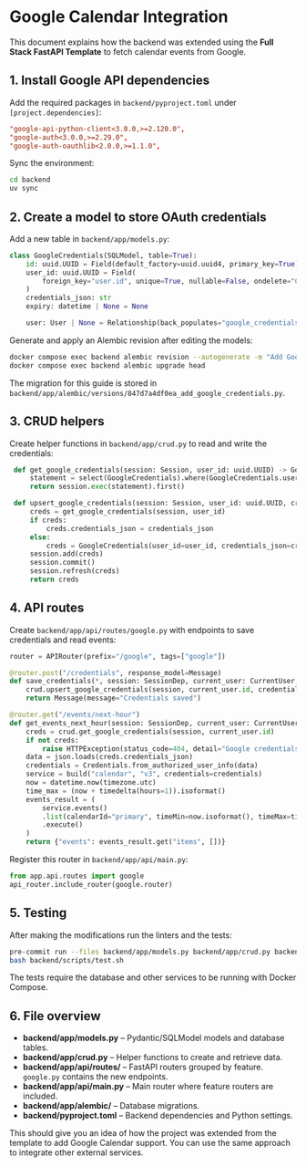 # Google Calendar Integration

This document explains how the backend was extended using the **Full Stack FastAPI Template** to fetch calendar events from Google.

## 1. Install Google API dependencies

Add the required packages in `backend/pyproject.toml` under `[project.dependencies]`:

```toml
"google-api-python-client<3.0.0,>=2.120.0",
"google-auth<3.0.0,>=2.29.0",
"google-auth-oauthlib<2.0.0,>=1.1.0",
```

Sync the environment:

```bash
cd backend
uv sync
```

## 2. Create a model to store OAuth credentials

Add a new table in `backend/app/models.py`:

```python
class GoogleCredentials(SQLModel, table=True):
    id: uuid.UUID = Field(default_factory=uuid.uuid4, primary_key=True)
    user_id: uuid.UUID = Field(
        foreign_key="user.id", unique=True, nullable=False, ondelete="CASCADE"
    )
    credentials_json: str
    expiry: datetime | None = None

    user: User | None = Relationship(back_populates="google_credentials")
```

Generate and apply an Alembic revision after editing the models:

```bash
docker compose exec backend alembic revision --autogenerate -m "Add Google credentials"
docker compose exec backend alembic upgrade head
```

The migration for this guide is stored in `backend/app/alembic/versions/847d7a4df0ea_add_google_credentials.py`.

## 3. CRUD helpers

Create helper functions in `backend/app/crud.py` to read and write the credentials:

```python
 def get_google_credentials(session: Session, user_id: uuid.UUID) -> GoogleCredentials | None:
     statement = select(GoogleCredentials).where(GoogleCredentials.user_id == user_id)
     return session.exec(statement).first()

 def upsert_google_credentials(session: Session, user_id: uuid.UUID, credentials_json: str) -> GoogleCredentials:
     creds = get_google_credentials(session, user_id)
     if creds:
         creds.credentials_json = credentials_json
     else:
         creds = GoogleCredentials(user_id=user_id, credentials_json=credentials_json)
     session.add(creds)
     session.commit()
     session.refresh(creds)
     return creds
```

## 4. API routes

Create `backend/app/api/routes/google.py` with endpoints to save credentials and read events:

```python
router = APIRouter(prefix="/google", tags=["google"])

@router.post("/credentials", response_model=Message)
def save_credentials(*, session: SessionDep, current_user: CurrentUser, credentials_json: str) -> Message:
    crud.upsert_google_credentials(session, current_user.id, credentials_json)
    return Message(message="Credentials saved")

@router.get("/events/next-hour")
def get_events_next_hour(session: SessionDep, current_user: CurrentUser) -> Any:
    creds = crud.get_google_credentials(session, current_user.id)
    if not creds:
        raise HTTPException(status_code=404, detail="Google credentials not found")
    data = json.loads(creds.credentials_json)
    credentials = Credentials.from_authorized_user_info(data)
    service = build("calendar", "v3", credentials=credentials)
    now = datetime.now(timezone.utc)
    time_max = (now + timedelta(hours=1)).isoformat()
    events_result = (
        service.events()
        .list(calendarId="primary", timeMin=now.isoformat(), timeMax=time_max, singleEvents=True, orderBy="startTime")
        .execute()
    )
    return {"events": events_result.get("items", [])}
```

Register this router in `backend/app/api/main.py`:

```python
from app.api.routes import google
api_router.include_router(google.router)
```

## 5. Testing

After making the modifications run the linters and the tests:

```bash
pre-commit run --files backend/app/models.py backend/app/crud.py backend/app/api/routes/google.py backend/app/api/main.py backend/app/alembic/versions/847d7a4df0ea_add_google_credentials.py backend/pyproject.toml
bash backend/scripts/test.sh
```

The tests require the database and other services to be running with Docker Compose.

## 6. File overview

- **backend/app/models.py** – Pydantic/SQLModel models and database tables.
- **backend/app/crud.py** – Helper functions to create and retrieve data.
- **backend/app/api/routes/** – FastAPI routers grouped by feature. `google.py` contains the new endpoints.
- **backend/app/api/main.py** – Main router where feature routers are included.
- **backend/app/alembic/** – Database migrations.
- **backend/pyproject.toml** – Backend dependencies and Python settings.

This should give you an idea of how the project was extended from the template to add Google Calendar support. You can use the same approach to integrate other external services.
